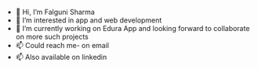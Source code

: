- 👋 Hi, I’m Falguni Sharma
- 👀 I’m interested in app and web development
- 🌱 I’m currently working on Edura App and looking forward to collaborate on more such projects
- 📫 Could reach me- on email
- 📫 Also available on linkedin


<!---
falgunisbmn/falgunisbmn is a ✨ special ✨ repository because its `README.md` (this file) appears on your GitHub profile.
You can click the Preview link to take a look at your changes.
--->
